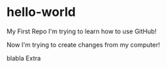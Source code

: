 # hello-world
My First Repo
I'm trying to learn how to use GitHub!

Now I'm trying to create changes from my computer!

blabla
Extra


